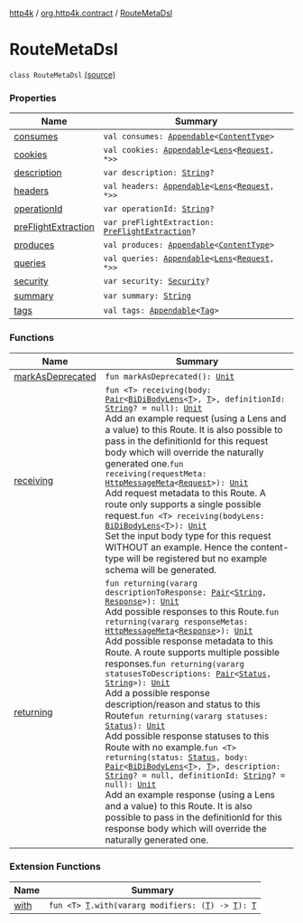 [http4k](../../index.md) / [org.http4k.contract](../index.md) / [RouteMetaDsl](./index.md)

# RouteMetaDsl

`class RouteMetaDsl` [(source)](https://github.com/http4k/http4k/blob/master/http4k-contract/src/main/kotlin/org/http4k/contract/routeMeta.kt#L30)

### Properties

| Name | Summary |
|---|---|
| [consumes](consumes.md) | `val consumes: `[`Appendable`](../../org.http4k.util/-appendable/index.md)`<`[`ContentType`](../../org.http4k.core/-content-type/index.md)`>` |
| [cookies](cookies.md) | `val cookies: `[`Appendable`](../../org.http4k.util/-appendable/index.md)`<`[`Lens`](../../org.http4k.lens/-lens/index.md)`<`[`Request`](../../org.http4k.core/-request/index.md)`, *>>` |
| [description](description.md) | `var description: `[`String`](https://kotlinlang.org/api/latest/jvm/stdlib/kotlin/-string/index.html)`?` |
| [headers](headers.md) | `val headers: `[`Appendable`](../../org.http4k.util/-appendable/index.md)`<`[`Lens`](../../org.http4k.lens/-lens/index.md)`<`[`Request`](../../org.http4k.core/-request/index.md)`, *>>` |
| [operationId](operation-id.md) | `var operationId: `[`String`](https://kotlinlang.org/api/latest/jvm/stdlib/kotlin/-string/index.html)`?` |
| [preFlightExtraction](pre-flight-extraction.md) | `var preFlightExtraction: `[`PreFlightExtraction`](../-pre-flight-extraction/index.md)`?` |
| [produces](produces.md) | `val produces: `[`Appendable`](../../org.http4k.util/-appendable/index.md)`<`[`ContentType`](../../org.http4k.core/-content-type/index.md)`>` |
| [queries](queries.md) | `val queries: `[`Appendable`](../../org.http4k.util/-appendable/index.md)`<`[`Lens`](../../org.http4k.lens/-lens/index.md)`<`[`Request`](../../org.http4k.core/-request/index.md)`, *>>` |
| [security](security.md) | `var security: `[`Security`](../../org.http4k.contract.security/-security/index.md)`?` |
| [summary](summary.md) | `var summary: `[`String`](https://kotlinlang.org/api/latest/jvm/stdlib/kotlin/-string/index.html) |
| [tags](tags.md) | `val tags: `[`Appendable`](../../org.http4k.util/-appendable/index.md)`<`[`Tag`](../-tag/index.md)`>` |

### Functions

| Name | Summary |
|---|---|
| [markAsDeprecated](mark-as-deprecated.md) | `fun markAsDeprecated(): `[`Unit`](https://kotlinlang.org/api/latest/jvm/stdlib/kotlin/-unit/index.html) |
| [receiving](receiving.md) | `fun <T> receiving(body: `[`Pair`](https://kotlinlang.org/api/latest/jvm/stdlib/kotlin/-pair/index.html)`<`[`BiDiBodyLens`](../../org.http4k.lens/-bi-di-body-lens/index.md)`<`[`T`](receiving.md#T)`>, `[`T`](receiving.md#T)`>, definitionId: `[`String`](https://kotlinlang.org/api/latest/jvm/stdlib/kotlin/-string/index.html)`? = null): `[`Unit`](https://kotlinlang.org/api/latest/jvm/stdlib/kotlin/-unit/index.html)<br>Add an example request (using a Lens and a value) to this Route. It is also possible to pass in the definitionId for this request body which will override the naturally generated one.`fun receiving(requestMeta: `[`HttpMessageMeta`](../-http-message-meta/index.md)`<`[`Request`](../../org.http4k.core/-request/index.md)`>): `[`Unit`](https://kotlinlang.org/api/latest/jvm/stdlib/kotlin/-unit/index.html)<br>Add request metadata to this Route. A route only supports a single possible request.`fun <T> receiving(bodyLens: `[`BiDiBodyLens`](../../org.http4k.lens/-bi-di-body-lens/index.md)`<`[`T`](receiving.md#T)`>): `[`Unit`](https://kotlinlang.org/api/latest/jvm/stdlib/kotlin/-unit/index.html)<br>Set the input body type for this request WITHOUT an example. Hence the content-type will be registered but no example schema will be generated. |
| [returning](returning.md) | `fun returning(vararg descriptionToResponse: `[`Pair`](https://kotlinlang.org/api/latest/jvm/stdlib/kotlin/-pair/index.html)`<`[`String`](https://kotlinlang.org/api/latest/jvm/stdlib/kotlin/-string/index.html)`, `[`Response`](../../org.http4k.core/-response/index.md)`>): `[`Unit`](https://kotlinlang.org/api/latest/jvm/stdlib/kotlin/-unit/index.html)<br>Add possible responses to this Route.`fun returning(vararg responseMetas: `[`HttpMessageMeta`](../-http-message-meta/index.md)`<`[`Response`](../../org.http4k.core/-response/index.md)`>): `[`Unit`](https://kotlinlang.org/api/latest/jvm/stdlib/kotlin/-unit/index.html)<br>Add possible response metadata to this Route. A route supports multiple possible responses.`fun returning(vararg statusesToDescriptions: `[`Pair`](https://kotlinlang.org/api/latest/jvm/stdlib/kotlin/-pair/index.html)`<`[`Status`](../../org.http4k.core/-status/index.md)`, `[`String`](https://kotlinlang.org/api/latest/jvm/stdlib/kotlin/-string/index.html)`>): `[`Unit`](https://kotlinlang.org/api/latest/jvm/stdlib/kotlin/-unit/index.html)<br>Add a possible response description/reason and status to this Route`fun returning(vararg statuses: `[`Status`](../../org.http4k.core/-status/index.md)`): `[`Unit`](https://kotlinlang.org/api/latest/jvm/stdlib/kotlin/-unit/index.html)<br>Add possible response statuses to this Route with no example.`fun <T> returning(status: `[`Status`](../../org.http4k.core/-status/index.md)`, body: `[`Pair`](https://kotlinlang.org/api/latest/jvm/stdlib/kotlin/-pair/index.html)`<`[`BiDiBodyLens`](../../org.http4k.lens/-bi-di-body-lens/index.md)`<`[`T`](returning.md#T)`>, `[`T`](returning.md#T)`>, description: `[`String`](https://kotlinlang.org/api/latest/jvm/stdlib/kotlin/-string/index.html)`? = null, definitionId: `[`String`](https://kotlinlang.org/api/latest/jvm/stdlib/kotlin/-string/index.html)`? = null): `[`Unit`](https://kotlinlang.org/api/latest/jvm/stdlib/kotlin/-unit/index.html)<br>Add an example response (using a Lens and a value) to this Route. It is also possible to pass in the definitionId for this response body which will override the naturally generated one. |

### Extension Functions

| Name | Summary |
|---|---|
| [with](../../org.http4k.core/with.md) | `fun <T> `[`T`](../../org.http4k.core/with.md#T)`.with(vararg modifiers: (`[`T`](../../org.http4k.core/with.md#T)`) -> `[`T`](../../org.http4k.core/with.md#T)`): `[`T`](../../org.http4k.core/with.md#T) |
